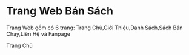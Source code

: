 <h1>Trang Web Bán Sách </h1>
<p>Trang Web gồm có 6 trang: Trang Chủ,Giới Thiệu,Danh Sách,Sách Bán Chạy,Liên Hệ và Fanpage</p>
<p>Trang Chủ </p>
